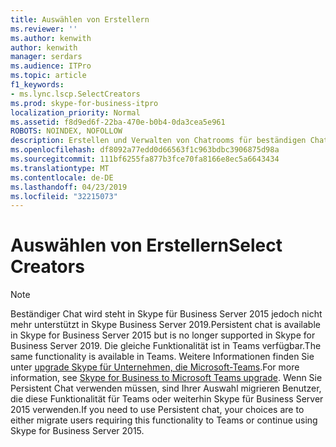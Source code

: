```yaml
---
title: Auswählen von Erstellern
ms.reviewer: ''
ms.author: kenwith
author: kenwith
manager: serdars
ms.audience: ITPro
ms.topic: article
f1_keywords:
- ms.lync.lscp.SelectCreators
ms.prod: skype-for-business-itpro
localization_priority: Normal
ms.assetid: f8d9ed6f-22ba-470e-b0b4-0da3cea5e961
ROBOTS: NOINDEX, NOFOLLOW
description: Erstellen und Verwalten von Chatrooms für beständigen Chat ist wesentlich einfacher mit die richtige Verwendung von Kategorien. Ein Persistent Chat Administrator kann das Definieren von AllowedMembers und Creators für jede Kategorie, und kann auch definieren, die Standardeinstellungen für die Chatroom und Verhaltensweisen, die auf alle in der Kategorie erstellten Chatrooms angewendet werden. Persistente Chat-Administratoren erstellen und Verwalten von Kategorien mithilfe von Skype für Business Server-Systemsteuerung oder Windows PowerShell-Cmdlets.
ms.openlocfilehash: df8092a77edd0d66563f1c963bdbc3906875d98a
ms.sourcegitcommit: 111bf6255fa877b3fce70fa8166e8ec5a6643434
ms.translationtype: MT
ms.contentlocale: de-DE
ms.lasthandoff: 04/23/2019
ms.locfileid: "32215073"
---
```

# <a name="select-creators"></a><span data-ttu-id="5e562-105">Auswählen von Erstellern</span><span class="sxs-lookup"><span data-stu-id="5e562-105">Select Creators</span></span>

> [!NOTE] 
> <span data-ttu-id="5e562-106">Beständiger Chat wird steht in Skype für Business Server 2015 jedoch nicht mehr unterstützt in Skype Business Server 2019.</span><span class="sxs-lookup"><span data-stu-id="5e562-106">Persistent chat is available in Skype for Business Server 2015 but is no longer supported in Skype for Business Server 2019.</span></span> <span data-ttu-id="5e562-107">Die gleiche Funktionalität ist in Teams verfügbar.</span><span class="sxs-lookup"><span data-stu-id="5e562-107">The same functionality is available in Teams.</span></span> <span data-ttu-id="5e562-108">Weitere Informationen finden Sie unter [upgrade Skype für Unternehmen, die Microsoft-Teams](https://docs.microsoft.com/MicrosoftTeams/journey-skypeforbusiness-teams).</span><span class="sxs-lookup"><span data-stu-id="5e562-108">For more information, see [Skype for Business to Microsoft Teams upgrade](https://docs.microsoft.com/MicrosoftTeams/journey-skypeforbusiness-teams).</span></span> <span data-ttu-id="5e562-109">Wenn Sie Persistent Chat verwenden müssen, sind Ihrer Auswahl migrieren Benutzer, die diese Funktionalität für Teams oder weiterhin Skype für Business Server 2015 verwenden.</span><span class="sxs-lookup"><span data-stu-id="5e562-109">If you need to use Persistent chat, your choices are to either migrate users requiring this functionality to Teams or continue using Skype for Business Server 2015.</span></span>
